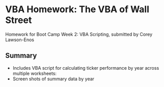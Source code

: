 # VBA Homework: The VBA of Wall Street

Homework for Boot Camp Week 2: VBA Scripting, submitted by Corey Lawson-Enos

## Summary

- Includes VBA script for calculating ticker performance by year across multiple worksheets: 
- Screen shots of summary data by year

